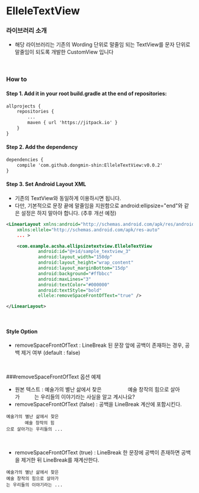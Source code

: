 # ElleleTextView

### 라이브러리 소개
- 해당 라이브러리는 기존의 Wording 단위로 말줄임 되는 TextView를 문자 단위로 말줄임이 되도록 개발한 CustomView 입니다

<br>

### How to
#### Step 1. Add it in your root build.gradle at the end of repositories:
```xml
allprojects {
    repositories {
        ...
        maven { url 'https://jitpack.io' }
    }
}
```

#### Step 2. Add the dependency
```xml
dependencies {
    compile 'com.github.dongmin-shin:ElleleTextView:v0.0.2'
}
```

#### Step 3. Set Android Layout XML
- 기존의 TextView와 동일하게 이용하시면 됩니다.
- 다만, 기본적으로 문장 끝에 말줄임을 지원함으로 android:ellipsize="end"와 같은 설정은 하지 말아야 합니다. (추후 개선 예정)

```XML
<LinearLayout xmlns:android="http://schemas.android.com/apk/res/android"
    xmlns:ellele="http://schemas.android.com/apk/res-auto"
    ... >

    <com.example.acsha.ellipsizetextview.ElleleTextView
            android:id="@+id/sample_textview_3"
            android:layout_width="150dp"
            android:layout_height="wrap_content"
            android:layout_marginBottom="15dp"
            android:background="#ffbbcc"
            android:maxLines="3"
            android:textColor="#000000"
            android:textStyle="bold"
            ellele:removeSpaceFrontOfText="true" />

</LinearLayout>
```

<br>


#### Style Option
- removeSpaceFrontOfText : LineBreak 된 문장 앞에 공백이 존재하는 경우, 공백 제거 여부 (default : false)

<br>

###removeSpaceFrontOfText 옵션 예제
- 원본 텍스트 : 예술가의 별난 삶에서 찾은 &nbsp;&nbsp;&nbsp;&nbsp;&nbsp;&nbsp;&nbsp;&nbsp;&nbsp;&nbsp;&nbsp;&nbsp;&nbsp;&nbsp;&nbsp;&nbsp;&nbsp;예술 창작의 힘으로 살아가&nbsp;&nbsp;&nbsp;&nbsp;&nbsp;&nbsp;&nbsp;&nbsp;&nbsp;&nbsp;는 우리들의 이야기라는 사실을 알고 계시나요?
- removeSpaceFrontOfText (false) : 공백을 LineBreak 계산에 포함시킨다.
```
예술가의 별난 삶에서 찾은
       예술 창작의 힘
으로 살아가는 우리들의 ...
```

<br>

- removeSpaceFrontOfText (true) : LineBreak 한 문장에 공백이 존재하면 공백을 제거한 뒤 LineBreak를 재계산한다.
```
예술가의 별난 삶에서 찾은
예술 창작의 힘으로 살아가
는 우리들의 이야기라는 ...
```